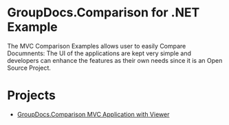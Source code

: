 
# GroupDocs.Comparison for .NET Example


The MVC Comparison Examples allows user to easily Compare Documnents: 
The UI of the applications are kept very simple and developers can enhance the features as their own needs since it is an 
Open Source Project.



# Projects

* [GroupDocs.Comparison MVC Application with Viewer](GroupDocs.Comparison.Viewer)

